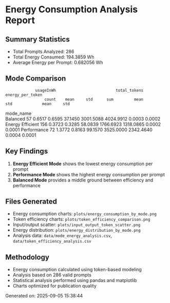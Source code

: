 
# Energy Consumption Analysis Report

## Summary Statistics
- Total Prompts Analyzed: 286
- Total Energy Consumed: 194.3859 Wh
- Average Energy per Prompt: 0.682056 Wh

## Mode Comparison
                 usageInWh                          total_tokens            energy_per_token        
                     count    mean     std      sum         mean        std             mean     std
mode_name                                                                                           
Balanced                57  0.6517  0.6595  37.1450    3001.5088  4024.9912           0.0003  0.0002
Energy Efficient       156  0.3723  0.3285  58.0839    1766.6923  1318.0865           0.0002  0.0001
Performance             72  1.3772  0.8163  99.1570    3525.0000  2342.4640           0.0004  0.0001

## Key Findings
1. **Energy Efficient Mode** shows the lowest energy consumption per prompt
2. **Performance Mode** shows the highest energy consumption per prompt
3. **Balanced Mode** provides a middle ground between efficiency and performance

## Files Generated
- Energy consumption charts: `plots/energy_consumption_by_mode.png`
- Token efficiency charts: `plots/token_efficiency_comparison.png`
- Input/output scatter: `plots/input_output_token_scatter.png`
- Energy distribution: `plots/energy_distribution_by_mode.png`
- Analysis data: `data/mode_energy_analysis.csv`, `data/token_efficiency_analysis.csv`

## Methodology
- Energy consumption calculated using token-based modeling
- Analysis based on 286 valid prompts
- Statistical analysis performed using pandas and matplotlib
- Charts optimized for publication quality

Generated on: 2025-09-05 15:38:44
